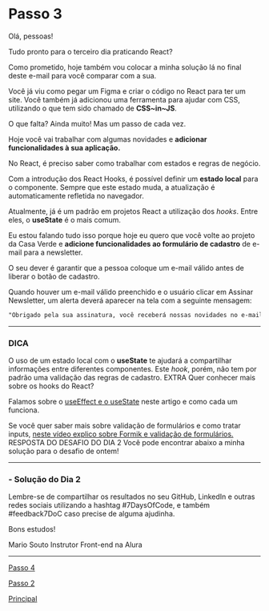 # Passo 3 
 Olá, pessoas!

Tudo pronto para o terceiro dia praticando React?

Como prometido, hoje também vou colocar a minha solução lá no final deste e-mail para você comparar com a sua.

Você já viu como pegar um Figma e criar o código no React para ter um site. Você também já adicionou uma ferramenta para ajudar com CSS, utilizando o que tem sido chamado de **CSS~in~JS**.

O que falta? Ainda muito! Mas um passo de cada vez.

Hoje você vai trabalhar com algumas novidades e **adicionar funcionalidades à sua aplicação.**

No React, é preciso saber como trabalhar com estados e regras de negócio.

Com a introdução dos React Hooks, é possível definir um **estado local** para o componente. Sempre que este estado muda, a atualização é automaticamente refletida no navegador.

Atualmente, já é um padrão em projetos React a utilização dos *hooks*. Entre eles, o **useState** é o mais comum.

Eu estou falando tudo isso porque hoje eu quero que você volte ao projeto da Casa Verde e **adicione funcionalidades ao formulário de cadastro** de e-mail para a newsletter.

O seu dever é garantir que a pessoa coloque um e-mail válido antes de liberar o botão de cadastro.

Quando houver um e-mail válido preenchido e o usuário clicar em Assinar Newsletter, um alerta deverá aparecer na tela com a seguinte mensagem:

```txt
"Obrigado pela sua assinatura, você receberá nossas novidades no e-mail [e-mail cadastrado]".
```

<hr/>

### **DICA**

O uso de um estado local com o **useState** te ajudará a compartilhar informações entre diferentes componentes. Este *hook*, porém, não tem por padrão uma validação das regras de cadastro.
EXTRA
Quer conhecer mais sobre os hooks do React?

Falamos sobre o [useEffect e o useState](https://caelum57945.lt.acemlnb.com/Prod/link-tracker?redirectUrl=aHR0cHMlM0ElMkYlMkZ3d3cuYWx1cmEuY29tLmJyJTJGYXJ0aWdvcyUyRnJlYWN0LWhvb2tz&sig=8GLZEXuTVSL2eoJYBsDJB2Y6SBr88QCQyrJpcoxkgiM9&iat=1674838888&a=%7C%7C476258007%7C%7C&account=caelum57945%2Eactivehosted%2Ecom&email=0JLx7KmpQmhgXHF2MdTOZHQUJJSi4P3dB7BE1Xn5C7M%3D&s=40ad5b79d135932a4d64c024b62306e9&i=1214A7612A12A8393) neste artigo e como cada um funciona.

Se você quer saber mais sobre validação de formulários e como tratar inputs, [neste vídeo explico sobre Formik e validação de formulários.](https://caelum57945.lt.acemlnb.com/Prod/link-tracker?redirectUrl=aHR0cHMlM0ElMkYlMkZ3d3cueW91dHViZS5jb20lMkZ3YXRjaCUzRnYlM0QtbllOZDZFdVpIVQ==&sig=jHF9eFPtcucNkGvs2pumxm3mbGehR8TZFdUxGGruwMA&iat=1674838888&a=%7C%7C476258007%7C%7C&account=caelum57945%2Eactivehosted%2Ecom&email=0JLx7KmpQmhgXHF2MdTOZHQUJJSi4P3dB7BE1Xn5C7M%3D&s=40ad5b79d135932a4d64c024b62306e9&i=1214A7612A12A8394)
RESPOSTA DO DESAFIO DO DIA 2
Você pode encontrar abaixo a minha solução para o desafio de ontem!

<hr/>

### - Solução do Dia 2

Lembre-se de compartilhar os resultados no seu GitHub, LinkedIn e outras redes sociais utilizando a hashtag #7DaysOfCode, e também #feedback7DoC caso precise de alguma ajudinha.

Bons estudos!

Mario Souto
Instrutor Front-end na Alura
<hr/>

[Passo 4](./instructions/4_Passo.md)

[Passo 2](./instructions/2_Passo.md)

[Principal](./../README.md)